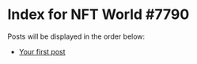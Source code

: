 # Index for NFT World #7790
Posts will be displayed in the order below:

- [Your first post](./001-first.md)

